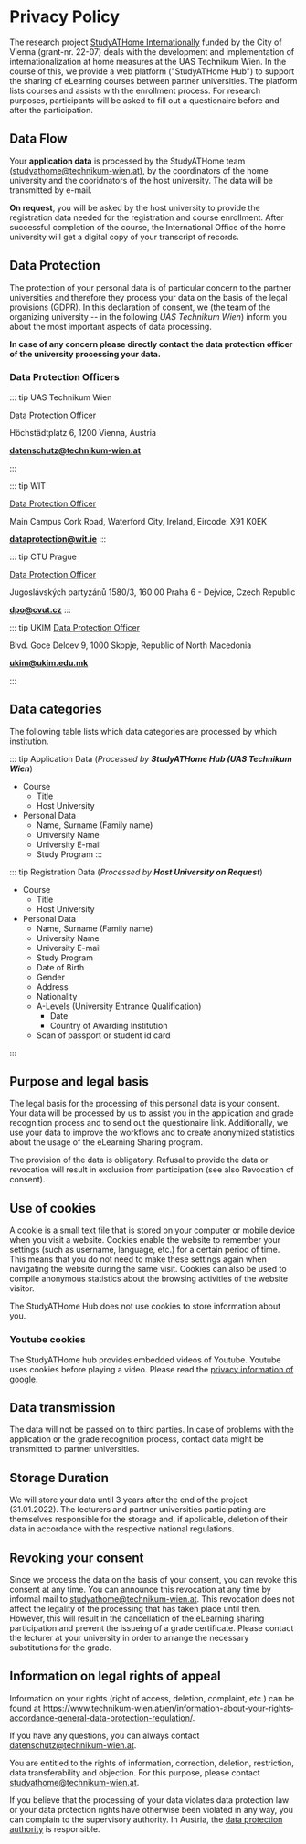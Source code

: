 # Privacy Policy

The research project [StudyATHome
Internationally](https://embsys.technikum-wien.at/projects/studyathome-intl/index.php)
funded by the City of Vienna (grant-nr. 22-07) deals with the
development and implementation of internationalization at home measures
at the UAS Technikum Wien. In the course of this, we provide a web
platform ("StudyATHome Hub") to support the sharing of eLearning courses
between partner universities. The platform lists courses and assists
with the enrollment process. For research purposes, participants will be
asked to fill out a questionaire before and after the participation.

## Data Flow

Your **application data** is processed by the StudyATHome team (studyathome@technikum-wien.at), by the coordinators of the home university and the cooridnators of the host university. The data will be transmitted by e-mail.

**On request**, you will be asked by the host university to provide the registration data needed for the registration and course enrollment. After successful completion of the course, the International Office of the home university will get a digital copy of your transcript of records.

## Data Protection

The protection of your personal data is of particular concern to the
partner universities and therefore they process your data on the basis
of the legal provisions (GDPR). In this declaration of consent, we (the
team of the organizing university -- in the following *UAS Technikum
Wien*) inform you about the most important aspects of data processing.

**In case of any concern please directly contact the data protection
officer of the university processing your data.**

### Data Protection Officers

::: tip UAS Technikum Wien

[Data Protection Officer](https://www.technikum-wien.at/en/information-about-your-rights-accordance-general-data-protection-regulation/)

Höchstädtplatz 6,
1200 Vienna,
Austria

[**datenschutz@technikum-wien.at**](mailto:datenschutz@technikum-wien.at)

:::

::: tip WIT

[Data Protection Officer](https://www.wit.ie/about_wit/documents_and_policies/staff_data_protection)

Main Campus Cork Road,
Waterford City,
Ireland,
Eircode: X91 K0EK

[**dataprotection@wit.ie**](mailto:dataprotection@wit.ie)
:::

::: tip CTU Prague

[Data Protection Officer](https://www.cvut.cz/en/data-processing-and-protection-gdpr)

Jugoslávských partyzánů 1580/3,
160 00 Praha 6 - Dejvice,
Czech Republic

[**dpo@cvut.cz**](mailto:dpo@cvut.cz)
:::

::: tip UKIM
[Data Protection Officer](http://www.ukim.edu.mk/en_content.php?meni=62&glavno=10)

Blvd. Goce Delcev 9,
1000 Skopje,
Republic of North Macedonia

[**ukim@ukim.edu.mk**](mailto:ukim@ukim.edu.mk)

:::

## Data categories

The following table lists which data categories are processed by which
institution.

::: tip Application Data 
(_Processed by **StudyATHome Hub (UAS Technikum Wien**_)

- Course
  - Title
  - Host University
- Personal Data
  - Name, Surname (Family name)
  - University Name
  - University E-mail
  - Study Program
:::

::: tip Registration Data
(_Processed by **Host University on Request**_)
- Course
  - Title
  - Host University
- Personal Data
  - Name, Surname (Family name)
  - University Name
  - University E-mail
  - Study Program
  - Date of Birth
  - Gender
  - Address
  - Nationality
  - A-Levels (University Entrance Qualification)
    - Date
    - Country of Awarding Institution
  - Scan of passport or student id card

:::

## Purpose and legal basis

The legal basis for the processing of this personal data is your
consent. Your data will be processed by us to assist you in the
application and grade recognition process and to send out the
questionaire link. Additionally, we use your data to improve the
workflows and to create anonymized statistics about the usage of the
eLearning Sharing program.

The provision of the data is obligatory. Refusal to provide the data or
revocation will result in exclusion from participation (see also
Revocation of consent).

## Use of cookies

A cookie is a small text file that is stored on your computer or mobile
device when you visit a website. Cookies enable the website to remember
your settings (such as username, language, etc.) for a certain period of
time. This means that you do not need to make these settings again when
navigating the website during the same visit. Cookies can also be used
to compile anonymous statistics about the browsing activities of the
website visitor.

The StudyATHome Hub does not use cookies to store information about you.

### Youtube cookies

The StudyATHome hub provides embedded videos of Youtube. Youtube uses
cookies before playing a video. Please read the [privacy information of
google](https://policies.google.com/technologies/cookies?hl=en).

## Data transmission

The data will not be passed on to third parties. In case of problems
with the application or the grade recognition process, contact data
might be transmitted to partner universities.

## Storage Duration

We will store your data until 3 years after the end of the project
(31.01.2022). The lecturers and partner universities participating are
themselves responsible for the storage and, if applicable, deletion of
their data in accordance with the respective national regulations.

## Revoking your consent

Since we process the data on the basis of your consent, you can revoke
this consent at any time. You can announce this revocation at any time
by informal mail to
[studyathome\@technikum-wien.at](mailto:studyathome@technikum-wien.at).
This revocation does not affect the legality of the processing that has
taken place until then. However, this will result in the cancellation of
the eLearning sharing participation and prevent the issueing of a grade
certificate. Please contact the lecturer at your university in order to
arrange the necessary substitutions for the grade.

## Information on legal rights of appeal

Information on your rights (right of access, deletion, complaint, etc.) can be found at <https://www.technikum-wien.at/en/information-about-your-rights-accordance-general-data-protection-regulation/>.

If you have any questions, you can always contact
[datenschutz\@technikum-wien.at](mailto:datenschutz@technikum-wien.at).

You are entitled to the rights of information, correction, deletion,
restriction, data transferability and objection. For this purpose,
please contact
[studyathome\@technikum-wien.at](mailto:studyathome@technikum-wien.at).

If you believe that the processing of your data violates data protection law or your data protection rights have otherwise been violated in any way, you can complain to the supervisory authority. In Austria, the [data protection authority](http://dsb.gv.at/) is
responsible.
